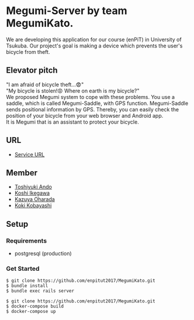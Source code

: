 Megumi-Server by team MegumiKato.
====
We are developing this application for our course (enPiT) in University of Tsukuba.
Our project's goal is making a device which prevents the user's bicycle from theft.  

## Elevator pitch
"I am afraid of bicycle theft...😨"  
"My bicycle is stolen!😡  Where on earth is my bicycle?"  
We proposed Megumi system to cope with these problems. You use a saddle, which is called Megumi-Saddle, with GPS function. Megumi-Saddle sends positional information by GPS. Thereby, you can easily check the position of your bicycle from your web browser and Android app.  
It is Megumi that is an assistant to protect your bicycle.

## URL
- [Service URL](https://megumi-kato-20170802.herokuapp.com)

## Member
- [Toshiyuki Ando](https://github.com/ToshiyukiAndo)
- [Koshi Ikegawa](https://github.com/ikegawa-koshi)
- [Kazuya Oharada](https://github.com/prpr-man)
- [Koki Kobayashi](https://github.com/KokiKobayashi)

## Setup
### Requirements
- postgresql (production)

### Get Started
```console (without docker)
$ git clone https://github.com/enpitut2017/MegumiKato.git
$ bundle install
$ bundle exec rails server
```

```console (with docker)
$ git clone https://github.com/enpitut2017/MegumiKato.git
$ docker-compose build
$ docker-compose up
```
